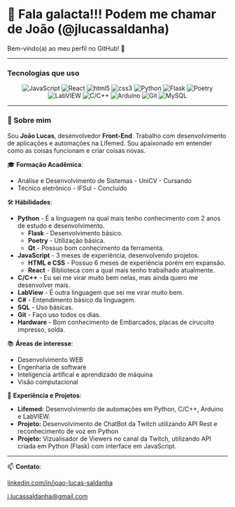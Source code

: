 # 👋 Fala galacta!!! Podem me chamar de João (@jlucassaldanha)

Bem-vindo(a) ao meu perfil no GitHub! 🚀  
<!-- ![github](https://github.com/user-attachments/assets/dd445850-ae19-42f7-a885-f986152fd6c1)-->
---
### Tecnologias que uso

<div align="center">
  <img src="https://img.shields.io/badge/JavaScript-black?style=for-the-badge&logo=JavaScript&logoColor=FFEB3B" alt="JavaScript">
  <img src="https://img.shields.io/badge/React-gray?style=for-the-badge&logo=React&logoColor=61DAFB" alt="React">
  <img src="https://img.shields.io/badge/html5-orange?style=for-the-badge&logo=html5&logoColor=white" alt="html5">
  <img src="https://img.shields.io/badge/css3-blue?style=for-the-badge&logo=css3&logoColor=white" alt="css3">
  <img src="https://img.shields.io/badge/Python-3776AB?style=for-the-badge&logo=Python&logoColor=white" alt="Python">
  <img src="https://img.shields.io/badge/Flask-ffffff?style=for-the-badge&logo=Flask&logoColor=black" alt="Flask">
  <img src="https://img.shields.io/badge/Poetry-ffffff?style=for-the-badge&logo=Poetry&logoColor=blue" alt="Poetry">
  <img src="https://img.shields.io/badge/LabVIEW-white?style=for-the-badge&logo=labview&logoColor=yellow" alt="LabVIEW">
  <img src="https://img.shields.io/badge/C/C++-gray?style=for-the-badge&logo=c&logoColor=blue" alt="C/C++">
  <img src="https://img.shields.io/badge/Arduino-white?style=for-the-badge&logo=arduino&logoColor=blue" alt="Arduino">
  <img src="https://img.shields.io/badge/Git-F05032?style=for-the-badge&logo=Git&logoColor=white" alt="Git">
  <img src="https://img.shields.io/badge/MySQL-4479A1?style=for-the-badge&logo=MySQL&logoColor=white" alt="MySQL">
  
</div>

---

### 🚀 Sobre mim

Sou **João Lucas**, desenvolvedor **Front-End**. Trabalho com desenvolvimento de aplicações e automações na Lifemed. 
Sou apaixonado em entender como as coisas funcionam e criar coisas novas.

🎓 **Formação Acadêmica**:
- Análise e Desenvolvimento de Sistemas - UniCV - Cursando
- Técnico eletrônico - IFSul - Concluído

🛠️ **Hábilidades**:
- **Python** - É a linguagem na qual mais tenho conhecimento com 2 anos de estudo e desenvolvimento.
	- **Flask** - Desenvolvimento básico.
	- **Poetry** - Utilização básica. 
	- **Qt** - Possuo bom conhecimento da ferramenta. 
- **JavaScript** - 3 meses de experiência, desenvolvendo projetos.
	- **HTML e CSS** - Possuo 6 meses de experiência porém em expansão.
	- **React** - Biblioteca com a qual mais tenho trabalhado atualmente.
- **C/C++** - Eu sei me virar muito bem nelas, mas ainda quero me desenvolver mais.
- **LabView** - É outra linguagem que sei me virar muito bem.
- **C#** - Entendimento básico da linguagem. 
- **SQL** - Uso básicas.
- **Git** - Faço uso todos os dias.
- **Hardware** - Bom conhecimento de Embarcados, placas de cirucuito impresso, solda.

📚 **Áreas de interesse**:
- Desenvolvimento WEB
- Engenharia de software
- Inteligencia artifical e aprendizado de máquina 
- Visão computacional 

💼 **Experiência e Projetos**:
- **Lifemed:** Desenvolvimento de automações em Python, C/C++, Arduino e LabVIEW.
- **Projeto:** Desenvolvimento de ChatBot da Twitch utilizando API Rest e reconhecimento de voz em Python
- **Projeto:** Vizualisador de Viewers no canal da Twitch, utilizando API criada em Python (Flask) com interface em JavaScript.  

---

📫 **Contato**:

<a  href="https://www.linkedin.com/in/joao-lucas-saldanha/">linkedin.com/in/joao-lucas-saldanha</a>

j.lucassaldanha@gmail.com

<!--
<div style="display:flex; ">
<a style="color:white; text-decoration:none" href="https://www.linkedin.com/in/joao-lucas-saldanha/">
<div style="background-color:#02569B; width:100px; height:34px; padding:0px; display:flex;">
	<svg xmlns="http://www.w3.org/2000/svg" x="0px" y="0px" width="25" height="100" viewBox="-15 83 70 70" ><path style="fill:white;" d="M41,4H9C6.24,4,4,6.24,4,9v32c0,2.76,2.24,5,5,5h32c2.76,0,5-2.24,5-5V9C46,6.24,43.76,4,41,4z M17,20v19h-6V20H17z M11,14.47c0-1.4,1.2-2.47,3-2.47s2.93,1.07,3,2.47c0,1.4-1.12,2.53-3,2.53C12.2,17,11,15.87,11,14.47z M39,39h-6c0,0,0-9.26,0-10 c0-2-1-4-3.5-4.04h-0.08C27,24.96,26,27.02,26,29c0,0.91,0,10,0,10h-6V20h6v2.56c0,0,1.93-2.56,5.81-2.56 c3.97,0,7.19,2.73,7.19,8.26V39z"></path>
	<strong style="margin-top:7px; margin-left:5px; font-size:9pt">
	LINKEDIN
	</strong>
</svg>
</div>
</a>
<a style="margin-top:5px; margin-left:10px; width:300px" href="https://www.linkedin.com/in/joao-lucas-saldanha/">linkedin.com/in/joao-lucas-saldanha</a>
<img src="https://img.shields.io/badge/gmail-white?style=for-the-badge&logo=gmail&logoColor=red" alt="gmail">
	<a style="margin-top:5px; margin-left:10px" href="">j.lucassaldanha@gmail.com</a>
</div>
-->


